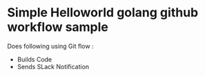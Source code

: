 # Simple Helloworld golang github workflow sample 

Does following using Git flow :
- Builds Code
- Sends SLack Notification
